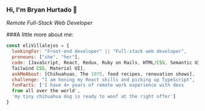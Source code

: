 ### Hi, I'm Bryan Hurtado 👋

<!--
**DarkxDev/DarkxDev** is a ✨ _special_ ✨ repository because its `README.md` (this file) appears on your GitHub profile.
Here are some ideas to get you started:
-->
<p><em>Remote Full-Stack Web Developer</em></p>

###A little more about me:

```javascript
const eliVillalejos = {
  lookingFor: "Front-end developer" || "Full-stack web developer",
  pronouns: ["she", "her"],
  code: [JavaScript, React, Redux, Ruby on Rails, HTML/CSS, Semantic UI, Bootstrap, 
  Tailwind CSS, Material UI],
  askMeAbout: [Chihuahuas, The 1975, food recipes, renovation shows],
  challenge: "I am honing my React skills and picking up TypeScript",
  funFacts: ['I have 4+ years of remote work experience with devs 
  from all over the world', 
  'my tiny chihuahua dog is ready to woof at the right offer']
}
```
